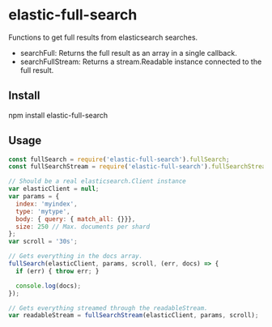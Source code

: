 elastic-full-search
===
Functions to get full results from elasticsearch searches.
* searchFull: Returns the full result as an array in a single callback.
* searchFullStream: Returns a stream.Readable instance connected to the full result.

## Install
npm install elastic-full-search
## Usage
```javascript
const fullSearch = require('elastic-full-search').fullSearch;
const fullSearchStream = require('elastic-full-search').fullSearchStream;

// Should be a real elasticsearch.Client instance
var elasticClient = null;
var params = {
  index: 'myindex',
  type: 'mytype',
  body: { query: { match_all: {}}},
  size: 250 // Max. documents per shard
};
var scroll = '30s';

// Gets everything in the docs array.
fullSearch(elasticClient, params, scroll, (err, docs) => {
  if (err) { throw err; }

  console.log(docs);
});

// Gets everything streamed through the readableStream.
var readableStream = fullSearchStream(elasticClient, params, scroll);
```
